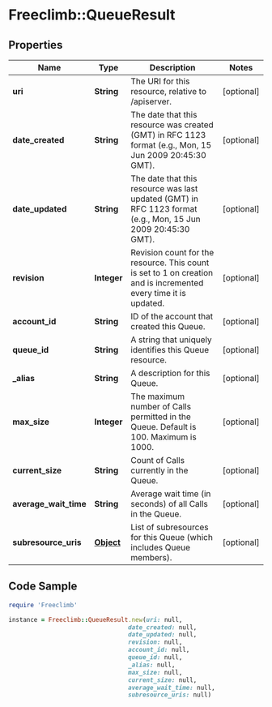 # Freeclimb::QueueResult

## Properties

Name | Type | Description | Notes
------------ | ------------- | ------------- | -------------
**uri** | **String** | The URI for this resource, relative to /apiserver. | [optional] 
**date_created** | **String** | The date that this resource was created (GMT) in RFC 1123 format (e.g., Mon, 15 Jun 2009 20:45:30 GMT). | [optional] 
**date_updated** | **String** | The date that this resource was last updated (GMT) in RFC 1123 format (e.g., Mon, 15 Jun 2009 20:45:30 GMT). | [optional] 
**revision** | **Integer** | Revision count for the resource. This count is set to 1 on creation and is incremented every time it is updated. | [optional] 
**account_id** | **String** | ID of the account that created this Queue. | [optional] 
**queue_id** | **String** | A string that uniquely identifies this Queue resource. | [optional] 
**_alias** | **String** | A description for this Queue. | [optional] 
**max_size** | **Integer** | The maximum number of Calls permitted in the Queue. Default is 100. Maximum is 1000. | [optional] 
**current_size** | **String** | Count of Calls currently in the Queue. | [optional] 
**average_wait_time** | **String** | Average wait time (in seconds) of all Calls in the Queue. | [optional] 
**subresource_uris** | [**Object**](.md) | List of subresources for this Queue (which includes Queue members). | [optional] 

## Code Sample

```ruby
require 'Freeclimb'

instance = Freeclimb::QueueResult.new(uri: null,
                                 date_created: null,
                                 date_updated: null,
                                 revision: null,
                                 account_id: null,
                                 queue_id: null,
                                 _alias: null,
                                 max_size: null,
                                 current_size: null,
                                 average_wait_time: null,
                                 subresource_uris: null)
```


